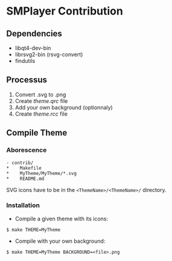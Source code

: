 SMPlayer Contribution
=======

## Dependencies

* libqt4-dev-bin
* librsvg2-bin (rsvg-convert)
* findutils

## Processus

1. Convert .svg to .png
2. Create *theme.qrc* file
3. Add your own background (optionnaly)
4. Create *theme.rcc* file

## Compile Theme

### Aborescence 

```
- contrib/
*    Makefile
*    MyTheme/MyTheme/*.svg
*    README.md
```

SVG icons have to be in the `<ThemeName>/<ThemeName>/` directory.

### Installation

* Compile a given theme with its icons:

```
$ make THEME=MyTheme
```

* Compile with your own background:

```
$ make THEME=MyTheme BACKGROUND=<file>.png
```


